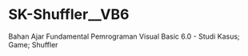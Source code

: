 # SK-Shuffler__VB6
Bahan Ajar Fundamental Pemrograman Visual Basic 6.0 - Studi Kasus; Game; Shuffler
